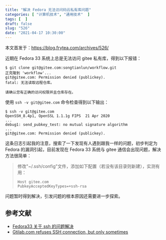 ```yaml
---
title: "解决 Fedora 无法访问码云私有库问题"
categories: [ "计算机技术", "通用技术"  ]
tags: [  ]
draft: false
slug: "526"
date: "2021-04-17 10:30:00"
---
```


本文首发于：https://blog.frytea.com/archives/526/

近期在 Fedora 33 系统上总是无法访问 gitee 私有库，得到以下报错：

```
$ git clone git@gitee.com:songtianlun/workflow.git
正克隆到 'workflow'...
git@gitee.com: Permission denied (publickey).
fatal: 无法读取远程仓库。

请确认您有正确的访问权限并且仓库存在。
```

使用 `ssh -v git@gitee.com` 命令检查得到以下输出：

```
$ ssh -v git@gitee.com
OpenSSH_8.4p1, OpenSSL 1.1.1g FIPS  21 Apr 2020
...
debug1: send_pubkey_test: no mutual signature algorithm
...
git@gitee.com: Permission denied (publickey).
```

这条日志引起我的注意，搜索了一下发现有人遇到跟我一样的问题，初步判定为 Fedora 的漏洞引起，目前发现在 Fedora 33 系统与 gitee 通信会出现问题，解决方法很简单：

> 修改"~/.ssh/config"文件，添加如下配置（若没有该目录则新建），实测有用：
>
> ```
> Host gitee.com
> PubkeyAcceptedKeyTypes=+ssh-rsa
> ```

问题暂时得到解决，引发问题的根本原因还需要进一步探索。

## 参考文献

* [Fedora33 关于 ssh 的问题解决](https://blog.csdn.net/lindorx/article/details/111885764)
* [Gtilab.com refuses SSH connection, but only sometimes](https://forum.gitlab.com/t/gtilab-com-refuses-ssh-connection-but-only-sometimes/45057)
